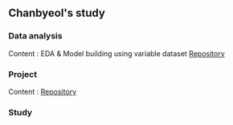 ## Chanbyeol's study

### Data analysis
Content : EDA & Model building using variable dataset [Repository](https://github.com/chanbyeol01/MyDataAnalysis_2022)

### Project 
Content : [Repository](https://github.com/chanbyeol01/Project)

### Study

<!--
**chanbyeol01/chanbyeol01** is a ✨ _special_ ✨ repository because its `README.md` (this file) appears on your GitHub profile.

Here are some ideas to get you started:

- 🔭 I’m currently working on ...
- 🌱 I’m currently learning ...
- 👯 I’m looking to collaborate on ...
- 🤔 I’m looking for help with ...
- 💬 Ask me about ...
- 📫 How to reach me: ...
- 😄 Pronouns: ...
- ⚡ Fun fact: ...
-->
